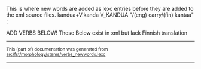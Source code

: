 This is where new words are added as lexc entries before they are 
added to the xml source files.
kandua+V:kanda V_KANDUA "/(eng) carry/(fin) kantaa" ;

ADD VERBS BELOW!
These Below exist in xml but lack Finnish translation

* * *

<small>This (part of) documentation was generated from [src/fst/morphology/stems/verbs_newwords.lexc](https://github.com/giellalt/lang-olo/blob/main/src/fst/morphology/stems/verbs_newwords.lexc)</small>

---

